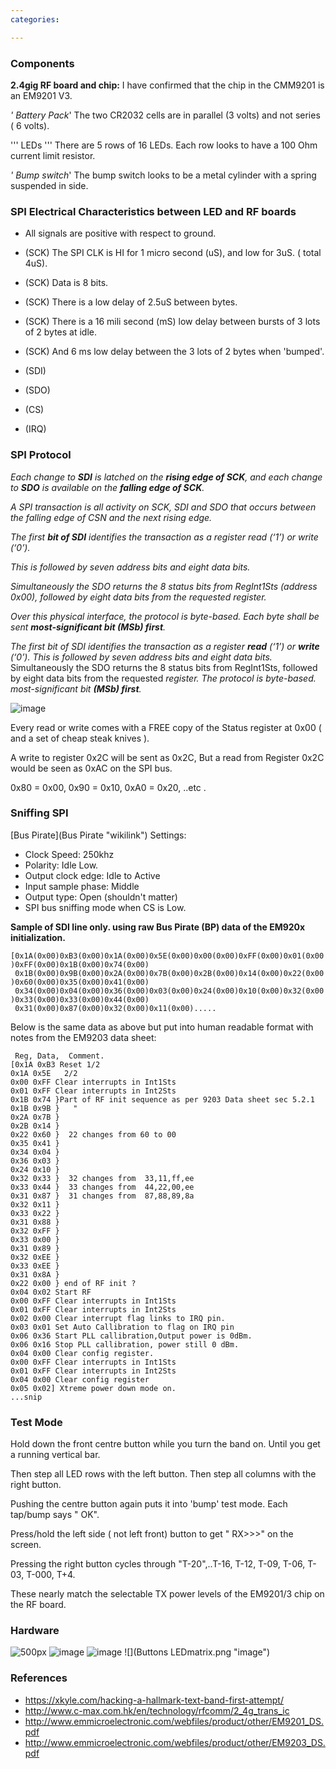 ```yaml
---
categories:

---
```

### Components

**2.4gig RF board and chip:** I have confirmed that the chip in the
CMM9201 is an EM9201 V3.

*' Battery Pack*' The two CR2032 cells are in parallel (3 volts) and not
series ( 6 volts).

''' LEDs ''' There are 5 rows of 16 LEDs. Each row looks to have a 100
Ohm current limit resistor.

*' Bump switch*' The bump switch looks to be a metal cylinder with a
spring suspended in side.

### SPI Electrical Characteristics between LED and RF boards

-   All signals are positive with respect to ground.
-   (SCK) The SPI CLK is HI for 1 micro second (uS), and low for 3uS. (
    total 4uS).
-   (SCK) Data is 8 bits.
-   (SCK) There is a low delay of 2.5uS between bytes.
-   (SCK) There is a 16 mili second (mS) low delay between bursts of 3
    lots of 2 bytes at idle.
-   (SCK) And 6 ms low delay between the 3 lots of 2 bytes when
    'bumped'.

-   (SDI)

-   (SDO)

-   (CS)

-   (IRQ)

### SPI Protocol

*Each change to **SDI** is latched on the **rising edge of SCK**, and
each change to **SDO** is available on the **falling edge of SCK**.*

*A SPI transaction is all activity on SCK, SDI and SDO that occurs
between the falling edge of CSN and the next rising edge.*

*The first **bit of SDI** identifies the transaction as a register read
(‘1’) or write (‘0’).*

*This is followed by seven address bits and eight data bits.*

*Simultaneously the SDO returns the 8 status bits from RegInt1Sts
(address 0x00), followed by eight data bits from the requested
register.*

*Over this physical interface, the protocol is byte-based. Each byte
shall be sent **most-significant bit (MSb) first**.*

*The first bit of SDI identifies the transaction as a register **read**
(‘1’) or **write** (‘0’).* *This is followed by seven address bits and
eight data bits.* Simultaneously the SDO returns the 8 status bits from
RegInt1Sts, followed by eight data bits from the requested *register.*
*The protocol is byte-based. most-significant bit **(MSb) first**.*

![](SPI-RW-MBbFirst.png "image")

Every read or write comes with a FREE copy of the Status register at
0x00 ( and a set of cheap steak knives ).

A write to register 0x2C will be sent as 0x2C, But a read from Register
0x2C would be seen as 0xAC on the SPI bus.

0x80 = 0x00, 0x90 = 0x10, 0xA0 = 0x20, ..etc .

### Sniffing SPI

[Bus Pirate](Bus Pirate "wikilink") Settings:

-   Clock Speed: 250khz
-   Polarity: Idle Low.
-   Output clock edge: Idle to Active
-   Input sample phase: Middle
-   Output type: Open (shouldn't matter)
-   SPI bus sniffing mode when CS is Low.

**Sample of SDI line only. using raw Bus Pirate (BP) data of the EM920x
initialization.**

`[0x1A(0x00)0xB3(0x00)0x1A(0x00)0x5E(0x00)0x00(0x00)0xFF(0x00)0x01(0x00)0xFF(0x00)0x1B(0x00)0x74(0x00)`\
` 0x1B(0x00)0x9B(0x00)0x2A(0x00)0x7B(0x00)0x2B(0x00)0x14(0x00)0x22(0x00)0x60(0x00)0x35(0x00)0x41(0x00)`\
` 0x34(0x00)0x04(0x00)0x36(0x00)0x03(0x00)0x24(0x00)0x10(0x00)0x32(0x00)0x33(0x00)0x33(0x00)0x44(0x00)`\
` 0x31(0x00)0x87(0x00)0x32(0x00)0x11(0x00).....`

Below is the same data as above but put into human readable format with
notes from the EM9203 data sheet:

` Reg, Data,  Comment.`\
`[0x1A 0xB3 Reset 1/2 `\
`0x1A 0x5E   2/2`\
`0x00 0xFF Clear interrupts in Int1Sts`\
`0x01 0xFF Clear interrupts in Int2Sts`\
`0x1B 0x74 }Part of RF init sequence as per 9203 Data sheet sec 5.2.1`\
`0x1B 0x9B }   "`\
`0x2A 0x7B }   `\
`0x2B 0x14 } `\
`0x22 0x60 }  22 changes from 60 to 00`\
`0x35 0x41 }`\
`0x34 0x04 }`\
`0x36 0x03 } `\
`0x24 0x10 }`\
`0x32 0x33 }  32 changes from  33,11,ff,ee`\
`0x33 0x44 }  33 changes from  44,22,00,ee`\
`0x31 0x87 }  31 changes from  87,88,89,8a`\
`0x32 0x11 }`\
`0x33 0x22 }`\
`0x31 0x88 }`\
`0x32 0xFF }`\
`0x33 0x00 }`\
`0x31 0x89 }`\
`0x32 0xEE }`\
`0x33 0xEE }`\
`0x31 0x8A }`\
`0x22 0x00 } end of RF init ?`\
`0x04 0x02 Start RF`\
`0x00 0xFF Clear interrupts in Int1Sts`\
`0x01 0xFF Clear interrupts in Int2Sts`\
`0x02 0x00 Clear interrupt flag links to IRQ pin.`\
`0x03 0x01 Set Auto Callibration to flag on IRQ pin`\
`0x06 0x36 Start PLL callibration,Output power is 0dBm.`\
`0x06 0x16 Stop PLL callibration, power still 0 dBm.`\
`0x04 0x00 Clear config register.`\
`0x00 0xFF Clear interrupts in Int1Sts`\
`0x01 0xFF Clear interrupts in Int2Sts`\
`0x04 0x00 Clear config register`\
`0x05 0x02] Xtreme power down mode on.`\
`...snip`

### Test Mode

Hold down the front centre button while you turn the band on. Until you
get a running vertical bar.

Then step all LED rows with the left button. Then step all columns with
the right button.

Pushing the centre button again puts it into 'bump' test mode. Each
tap/bump says " OK".

Press/hold the left side ( not left front) button to get " RX\>\>\>" on
the screen.

Pressing the right button cycles through "T-20",..T-16, T-12, T-09,
T-06, T-03, T-000, T+4.

These nearly match the selectable TX power levels of the EM9201/3 chip
on the RF board.

### Hardware

![ 500px](XK-bandpic.png "image") ![](PwrSw-Xtal-BumpSw.png "image")
![](RF-Board.png "image") ![](Buttons LEDmatrix.png "image")

### References

-   <https://xkyle.com/hacking-a-hallmark-text-band-first-attempt/>
-   <http://www.c-max.com.hk/en/technology/rfcomm/2_4g_trans_ic>
-   <http://www.emmicroelectronic.com/webfiles/product/other/EM9201_DS.pdf>
-   <http://www.emmicroelectronic.com/webfiles/product/other/EM9203_DS.pdf>

